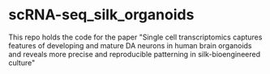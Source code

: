 # scRNA-seq_silk_organoids
This repo holds the code for the paper "Single cell transcriptomics captures features of developing and mature DA neurons in human brain organoids and reveals more precise and reproducible patterning in silk-bioengineered culture"
